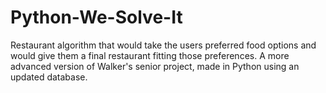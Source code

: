 # Python-We-Solve-It

Restaurant algorithm that would take the users preferred food options and would give them a final restaurant fitting those preferences. 
A more advanced version of Walker's senior project, made in Python using an updated database.
